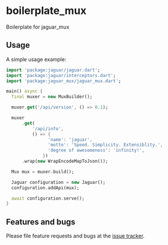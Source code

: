 # boilerplate_mux

Boilerplate for jaguar_mux

## Usage

A simple usage example:

```dart
import 'package:jaguar/jaguar.dart';
import 'package:jaguar/interceptors.dart';
import 'package:jaguar_mux/jaguar_mux.dart';

main() async {
  final muxer = new MuxBuilder();

  muxer.get('/api/version', () => 0.1);

  muxer
      .get(
          '/api/info',
          () => {
                'name': 'jaguar',
                'motto': 'Speed. Simplicity. Extensiblity.',
                'degree of awesomeness': 'infinity!',
              })
      .wrap(new WrapEncodeMapToJson());

  Mux mux = muxer.build();

  Jaguar configuration = new Jaguar();
  configuration.addApi(mux);

  await configuration.serve();
}
```

## Features and bugs

Please file feature requests and bugs at the [issue tracker][tracker].

[tracker]: https://github.com/jaguar-examples/boilerplate_reflect/issues
